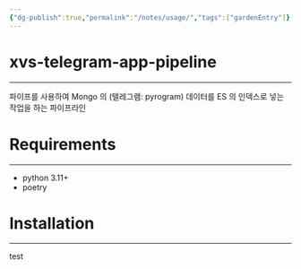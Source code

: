 ```yaml
---
{"dg-publish":true,"permalink":"/notes/usage/","tags":["gardenEntry"]}
---
```


# xvs-telegram-app-pipeline
---
파이프를 사용하여 Mongo 의 (텔레그램: pyrogram) 데이터를 ES 의 인덱스로 넣는 작업을 하는 파이프라인

# Requirements
---
* python 3.11+
* poetry

# Installation
---
test